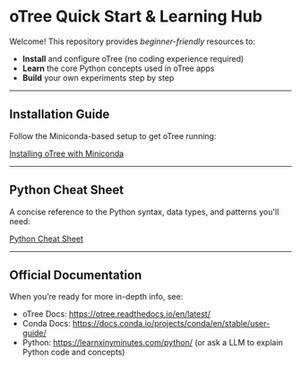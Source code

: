# oTree Quick Start & Learning Hub

Welcome! This repository provides _beginner-friendly_ resources to:

- **Install** and configure oTree (no coding experience required)  
- **Learn** the core Python concepts used in oTree apps  
- **Build** your own experiments step by step

---

## Installation Guide

Follow the Miniconda-based setup to get oTree running:

[Installing oTree with Miniconda](installation.md)

---

## Python Cheat Sheet

A concise reference to the Python syntax, data types, and patterns you'll need:

[Python Cheat Sheet](python-cheatsheet.md)

---

## Official Documentation

When you’re ready for more in-depth info, see:

- oTree Docs: https://otree.readthedocs.io/en/latest/  
- Conda Docs: https://docs.conda.io/projects/conda/en/stable/user-guide/
- Python: https://learnxinyminutes.com/python/ (or ask a LLM to explain Python code and concepts)
